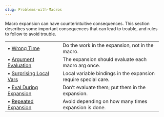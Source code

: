 ```yaml
---
slug: Problems-with-Macros
---
```


Macro expansion can have counterintuitive consequences. This section describes some important consequences that can lead to trouble, and rules to follow to avoid trouble.

|                                                              |    |                                                                |
| :----------------------------------------------------------- | -- | :------------------------------------------------------------- |
| • [Wrong Time](/docs/elisp/Wrong-Time)                       |    | Do the work in the expansion, not in the macro.                |
| • [Argument Evaluation](/docs/elisp/Argument-Evaluation)     |    | The expansion should evaluate each macro arg once.             |
| • [Surprising Local Vars](/docs/elisp/Surprising-Local-Vars) |    | Local variable bindings in the expansion require special care. |
| • [Eval During Expansion](/docs/elisp/Eval-During-Expansion) |    | Don’t evaluate them; put them in the expansion.                |
| • [Repeated Expansion](/docs/elisp/Repeated-Expansion)       |    | Avoid depending on how many times expansion is done.           |
